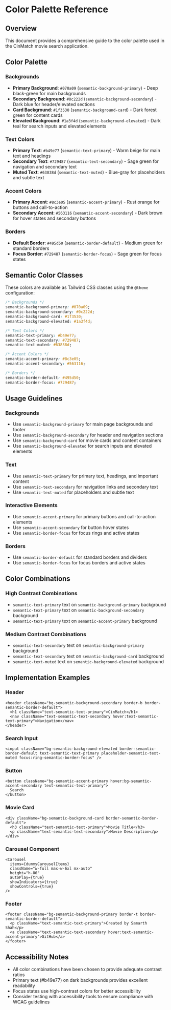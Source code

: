 # Color Palette Reference

## Overview
This document provides a comprehensive guide to the color palette used in the CinMatch movie search application.

## Color Palette

### Backgrounds
- **Primary Background**: `#070a09` (`semantic-background-primary`) - Deep black-green for main backgrounds
- **Secondary Background**: `#0c222d` (`semantic-background-secondary`) - Dark blue for header/elevated sections
- **Card Background**: `#1f3530` (`semantic-background-card`) - Dark forest green for content cards
- **Elevated Background**: `#1a3f4d` (`semantic-background-elevated`) - Dark teal for search inputs and elevated elements

### Text Colors
- **Primary Text**: `#b49e77` (`semantic-text-primary`) - Warm beige for main text and headings
- **Secondary Text**: `#729487` (`semantic-text-secondary`) - Sage green for navigation and secondary text
- **Muted Text**: `#63838d` (`semantic-text-muted`) - Blue-gray for placeholders and subtle text

### Accent Colors
- **Primary Accent**: `#8c3e05` (`semantic-accent-primary`) - Rust orange for buttons and call-to-action
- **Secondary Accent**: `#563116` (`semantic-accent-secondary`) - Dark brown for hover states and secondary buttons

### Borders
- **Default Border**: `#495d50` (`semantic-border-default`) - Medium green for standard borders
- **Focus Border**: `#729487` (`semantic-border-focus`) - Sage green for focus states

## Semantic Color Classes

These colors are available as Tailwind CSS classes using the `@theme` configuration:

```css
/* Backgrounds */
semantic-background-primary: #070a09;
semantic-background-secondary: #0c222d;
semantic-background-card: #1f3530;
semantic-background-elevated: #1a3f4d;

/* Text Colors */
semantic-text-primary: #b49e77;
semantic-text-secondary: #729487;
semantic-text-muted: #63838d;

/* Accent Colors */
semantic-accent-primary: #8c3e05;
semantic-accent-secondary: #563116;

/* Borders */
semantic-border-default: #495d50;
semantic-border-focus: #729487;
```

## Usage Guidelines

### Backgrounds
- Use `semantic-background-primary` for main page backgrounds and footer
- Use `semantic-background-secondary` for header and navigation sections
- Use `semantic-background-card` for movie cards and content containers
- Use `semantic-background-elevated` for search inputs and elevated elements

### Text
- Use `semantic-text-primary` for primary text, headings, and important content
- Use `semantic-text-secondary` for navigation links and secondary text
- Use `semantic-text-muted` for placeholders and subtle text

### Interactive Elements
- Use `semantic-accent-primary` for primary buttons and call-to-action elements
- Use `semantic-accent-secondary` for button hover states
- Use `semantic-border-focus` for focus rings and active states

### Borders
- Use `semantic-border-default` for standard borders and dividers
- Use `semantic-border-focus` for focus borders and active states

## Color Combinations

### High Contrast Combinations
- `semantic-text-primary` text on `semantic-background-primary` background
- `semantic-text-primary` text on `semantic-background-secondary` background
- `semantic-text-primary` text on `semantic-accent-primary` background

### Medium Contrast Combinations
- `semantic-text-secondary` text on `semantic-background-primary` background
- `semantic-text-secondary` text on `semantic-background-card` background
- `semantic-text-muted` text on `semantic-background-elevated` background

## Implementation Examples

### Header
```tsx
<header className="bg-semantic-background-secondary border-b border-semantic-border-default">
  <h1 className="text-semantic-text-primary">CinMatch</h1>
  <nav className="text-semantic-text-secondary hover:text-semantic-text-primary">Navigation</nav>
</header>
```

### Search Input
```tsx
<input className="bg-semantic-background-elevated border-semantic-border-default text-semantic-text-primary placeholder-semantic-text-muted focus:ring-semantic-border-focus" />
```

### Button
```tsx
<button className="bg-semantic-accent-primary hover:bg-semantic-accent-secondary text-semantic-text-primary">
  Search
</button>
```

### Movie Card
```tsx
<div className="bg-semantic-background-card border-semantic-border-default">
  <h3 className="text-semantic-text-primary">Movie Title</h3>
  <p className="text-semantic-text-secondary">Movie Description</p>
</div>
```

### Carousel Component
```tsx
<Carousel 
  items={dummyCarouselItems}
  className="w-full max-w-6xl mx-auto"
  height="h-80"
  autoPlay={true}
  showIndicators={true}
  showControls={true}
/>
```

### Footer
```tsx
<footer className="bg-semantic-background-primary border-t border-semantic-border-default">
  <p className="text-semantic-text-primary">Created by Samarth Shah</p>
  <a className="text-semantic-text-secondary hover:text-semantic-accent-primary">GitHub</a>
</footer>
```

## Accessibility Notes

- All color combinations have been chosen to provide adequate contrast ratios
- Primary text (#b49e77) on dark backgrounds provides excellent readability
- Focus states use high-contrast colors for better accessibility
- Consider testing with accessibility tools to ensure compliance with WCAG guidelines